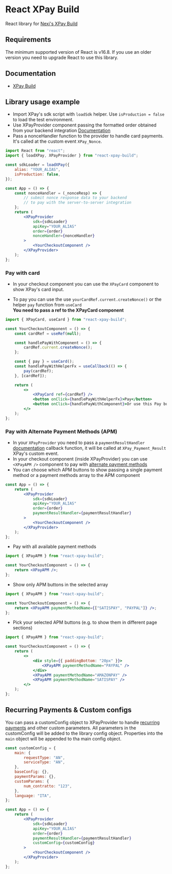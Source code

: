 # React XPay Build

React library for [Nexi's XPay Build](https://ecommerce.nexi.it/specifiche-tecniche/build/introduzione.html)

## Requirements

The minimum supported version of React is v16.8.
If you use an older version you need to upgrade React to use this library.

## Documentation

- [XPay Build](https://ecommerce.nexi.it/specifiche-tecniche/build/introduzione.html)

## Library usage example

- Import XPay's sdk script with `loadSdk` helper. Use `isProduction = false` to load the test environment.
- Use XPayProvider component passing the formatted order obtained from your backend integration [Documentation](https://ecommerce.nexi.it/specifiche-tecniche/build/pagamento.html)
- Pass a nonceHandler function to the provider to handle card payments. It's called at the custom event `XPay_Nonce`.

```jsx
import React from "react";
import { loadXPay, XPayProvider } from "react-xpay-build";

const sdkLoader = loadXPay({
	alias: "YOUR_ALIAS",
	isProduction: false,
});

const App = () => {
	const nonceHandler = (_nonceResp) => {
		// submit nonce response data to your backend
		// to pay with the server-to-server integration
	};
	return (
		<XPayProvider
			sdk={sdkLoader}
			apiKey="YOUR_ALIAS"
			order={order}
			nonceHandler={nonceHandler}
		>
			<YourCheckoutComponent />
		</XPayProvider>
	);
};
```

### Pay with card

- In your checkout component you can use the `XPayCard` component to show XPay's card input.

- To pay you can use the use `yourCardRef.current.createNonce()` or the helper `pay` function from `useCard`  
  **You need to pass a ref to the XPayCard component**

```jsx
import { XPayCard, useCard } from "react-xpay-build";

const YourCheckoutComponent = () => {
	const cardRef = useRef(null);

	const handlePayWithComponent = () => {
		cardRef.current.createNonce();
	};

	const { pay } = useCard();
	const handlePayWithHelperFx = useCallback(() => {
		pay(cardRef);
	}, [cardRef]);

	return (
		<>
			<XPayCard ref={cardRef} />
			<button onClick={handlePayWithHelperFx}>Pay</button>
			<button onClick={handlePayWithComponent}>Or use this Pay button</button>
		</>
	);
};
```

### Pay with Alternate Payment Methods (APM)

- In your `XPayProvider` you need to pass a `paymentResultHandler` [documentation](https://ecommerce.nexi.it/specifiche-tecniche/build/metodidipagamentoalternativi.html) callback function, it will be called at `XPay_Payment_Result` XPay's custom event.
- In your checkout component (inside XPayProvider) you can use `<XPayAPM />` component to pay with [alternate payment methods](https://ecommerce.nexi.it/specifiche-tecniche/build/metodidipagamentoalternativi.html)
- You can choose which APM buttons to show passing a single payment method or a payment methods array to the APM component

```jsx
const App = () => {
	return (
		<XPayProvider
			sdk={sdkLoader}
			apiKey="YOUR_ALIAS"
			order={order}
			paymentResultHandler={paymentResultHandler}
		>
			<YourCheckoutComponent />
		</XPayProvider>
	);
};
```

- Pay with all available payment methods

```jsx
import { XPayAPM } from "react-xpay-build";

const YourCheckoutComponent = () => {
	return <XPayAPM />;
};
```

- Show only APM buttons in the selected array

```jsx
import { XPayAPM } from "react-xpay-build";

const YourCheckoutComponent = () => {
	return <XPayAPM paymentMethodName={["SATISPAY", "PAYPAL"]} />;
};
```

- Pick your selected APM buttons (e.g. to show them in different page sections)

```jsx
import { XPayAPM } from "react-xpay-build";

const YourCheckoutComponent = () => {
	return (
		<>
			<div style={{ paddingBottom: "20px" }}>
				<XPayAPM paymentMethodName="PAYPAL" />
			</div>
			<XPayAPM paymentMethodName="AMAZONPAY" />
			<XPayAPM paymentMethodName="SATISPAY" />
		</>
	);
};
```

## Recurring Payments & Custom configs

You can pass a customConfig object to XPayProvider to handle [recurring payments](https://ecommerce.nexi.it/specifiche-tecniche/build/pagamentoricorrente.html) and other custom parameters.
All parameters in the customConfig will be added to the library config object.
Properties into the `main` object will be appended to tha main config object.

```jsx
const customConfig = {
	main: {
		requestType: "AN",
		serviceType: "AN",
	},
	baseConfig: {},
	paymentParams: {},
	customParams: {
		num_contratto: "123",
	},
	language: "ITA",
};

const App = () => {
	return (
		<XPayProvider
			sdk={sdkLoader}
			apiKey="YOUR_ALIAS"
			order={order}
			paymentResultHandler={paymentResultHandler}
			customConfig={customConfig}
		>
			<YourCheckoutComponent />
		</XPayProvider>
	);
};
```

